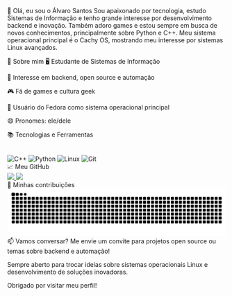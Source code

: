 👋 Olá, eu sou o Álvaro Santos
Sou apaixonado por tecnologia, estudo Sistemas de Informação e tenho grande interesse por desenvolvimento backend e inovação. Também adoro games e estou sempre em busca de novos conhecimentos, principalmente sobre Python e C++. Meu sistema operacional principal é o Cachy OS, mostrando meu interesse por sistemas Linux avançados.

🚀 Sobre mim
🖥️ Estudante de Sistemas de Informação

🔎 Interesse em backend, open source e automação

🎮 Fã de games e cultura geek

🐧 Usuário do Fedora como sistema operacional principal

😄 Pronomes: ele/dele

📚 Tecnologias e Ferramentas
<div style="display: inline_block"><br> <img align="center" alt="C++" height="30" width="40" src="https://cdn.jsdelivr.net/gh/devicons/devicon@latest/icons/cplusplus/cplusplus-original.svg"/> <img align="center" alt="Python" height="30" width="40" src="https://cdn.jsdelivr.net/gh/devicons/devicon@latest/icons/python/python-original.svg"/> <img align="center" alt="Linux" height="30" width="40" src="https://cdn.jsdelivr.net/gh/devicons/devicon@latest/icons/linux/linux-original.svg"/> <img align="center" alt="Git" height="30" width="40" src="https://cdn.jsdelivr.net/gh/devicons/devicon@latest/icons/git/git-original.svg"/> </div>
📈 Meu GitHub
<div> <a href="https://github.com/alvarossantos"> <img height="170em" src="https://github-readme-stats.vercel.app/api?username=alvarossantos&show_icons=true&theme=transparent"/> <img height="170em" src="https://github-readme-stats.vercel.app/api/top-langs/?username=alvarossantos&layout=compact&langs_count=16&theme=transparent"/> </a> </div>
🐍 Minhas contribuições
<picture> <source media="(prefers-color-scheme: dark)" srcset="https://raw.githubusercontent.com/alvarossantos/alvarossantos/output/github-contribution-grid-snake-dark.svg"> <source media="(prefers-color-scheme: light)" srcset="https://raw.githubusercontent.com/alvarossantos/alvarossantos/output/github-contribution-grid-snake.svg"> <img alt="github contribution grid snake animation" src="https://raw.githubusercontent.com/alvarossantos/alvarossantos/output/github-contribution-grid-snake.svg"> </picture>
📫 Vamos conversar?
Me envie um convite para projetos open source ou temas sobre backend e automação!

Sempre aberto para trocar ideias sobre sistemas operacionais Linux e desenvolvimento de soluções inovadoras.

Obrigado por visitar meu perfil!
